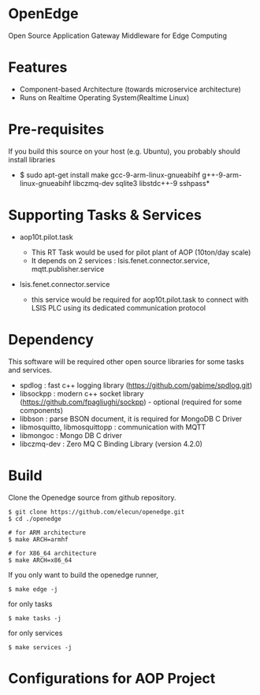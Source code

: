 # OpenEdge
Open Source Application Gateway Middleware for Edge Computing

# Features
* Component-based Architecture (towards microservice architecture)
* Runs on Realtime Operating System(Realtime Linux)

# Pre-requisites
If you build this source on your host (e.g. Ubuntu), you probably should install libraries

* $ sudo apt-get install make gcc-9-arm-linux-gnueabihf g++-9-arm-linux-gnueabihf libczmq-dev sqlite3 libstdc++-9 sshpass*

# Supporting Tasks & Services
* aop10t.pilot.task
  - This RT Task would be used for pilot plant of AOP (10ton/day scale)
  - It depends on 2 services : lsis.fenet.connector.service, mqtt.publisher.service

* lsis.fenet.connector.service
  - this service would be required for aop10t.pilot.task to connect with LSIS PLC using its dedicated communication protocol


# Dependency
This software will be required other open source libraries for some tasks and services.

* spdlog : fast c++ logging library (https://github.com/gabime/spdlog.git)
* libsockpp : modern c++ socket library (https://github.com/fpagliughi/sockpp) - optional (required for some components)
* libbson : parse BSON document, it is required for MongoDB C Driver
* libmosquitto, libmosquittopp : communication with MQTT
* libmongoc : Mongo DB C driver
* libczmq-dev : Zero MQ C Binding Library (version 4.2.0)


# Build
Clone the Openedge source from github repository.
```
$ git clone https://github.com/elecun/openedge.git
$ cd ./openedge

# for ARM architecture
$ make ARCH=armhf

# for X86_64 architecture
$ make ARCH=x86_64
```

If you only want to build the openedge runner,
```
$ make edge -j
```

for only tasks
```
$ make tasks -j
```

for only services
```
$ make services -j
```


# Configurations for AOP Project